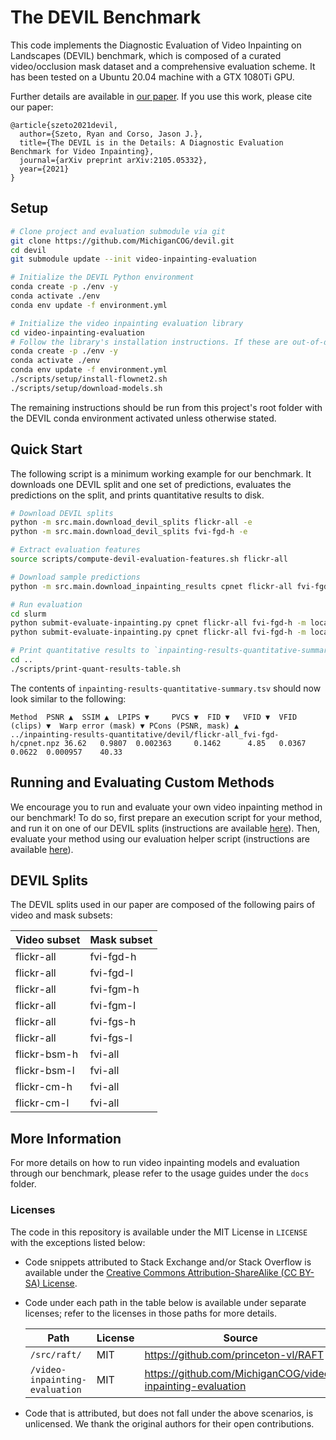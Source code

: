 # The DEVIL Benchmark

This code implements the Diagnostic Evaluation of Video Inpainting on Landscapes (DEVIL) benchmark, which is composed
of a curated video/occlusion mask dataset and a comprehensive evaluation scheme. It has been tested on a Ubuntu 20.04
machine with a GTX 1080Ti GPU.

Further details are available in [our paper](https://arxiv.org/abs/2105.05332). If you use this work, please cite our
paper:

```
@article{szeto2021devil,
  author={Szeto, Ryan and Corso, Jason J.},
  title={The DEVIL is in the Details: A Diagnostic Evaluation Benchmark for Video Inpainting},
  journal={arXiv preprint arXiv:2105.05332},
  year={2021}
}
```

## Setup

```bash
# Clone project and evaluation submodule via git
git clone https://github.com/MichiganCOG/devil.git
cd devil
git submodule update --init video-inpainting-evaluation

# Initialize the DEVIL Python environment
conda create -p ./env -y
conda activate ./env
conda env update -f environment.yml

# Initialize the video inpainting evaluation library
cd video-inpainting-evaluation
# Follow the library's installation instructions. If these are out-of-date, refer to their instructions.
conda create -p ./env -y
conda activate ./env
conda env update -f environment.yml
./scripts/setup/install-flownet2.sh
./scripts/setup/download-models.sh
```

The remaining instructions should be run from this project's root folder with the DEVIL conda environment activated 
unless otherwise stated.

## Quick Start

The following script is a minimum working example for our benchmark. It downloads one DEVIL split and one set of
predictions, evaluates the predictions on the split, and prints quantitative results to disk.

```bash
# Download DEVIL splits
python -m src.main.download_devil_splits flickr-all -e
python -m src.main.download_devil_splits fvi-fgd-h -e

# Extract evaluation features
source scripts/compute-devil-evaluation-features.sh flickr-all

# Download sample predictions
python -m src.main.download_inpainting_results cpnet flickr-all fvi-fgd-h

# Run evaluation
cd slurm
python submit-evaluate-inpainting.py cpnet flickr-all fvi-fgd-h -m local
python submit-evaluate-inpainting.py cpnet flickr-all fvi-fgd-h -m local -a ::include fid ::update

# Print quantitative results to `inpainting-results-quantitative-summary.tsv`
cd ..
./scripts/print-quant-results-table.sh
```

The contents of `inpainting-results-quantitative-summary.tsv` should now look similar to the following:

```text
Method	PSNR ▲	SSIM ▲	LPIPS ▼ 	PVCS ▼	FID ▼	VFID ▼	VFID (clips) ▼	Warp error (mask) ▼	PCons (PSNR, mask) ▲
../inpainting-results-quantitative/devil/flickr-all_fvi-fgd-h/cpnet.npz	36.62 	0.9807	0.002363	 0.1462 	 4.85	0.0367	0.0622	0.000957	40.33
```

## Running and Evaluating Custom Methods

We encourage you to run and evaluate your own video inpainting method in our benchmark! To do so, first prepare an 
execution script for your method, and run it on one of our DEVIL splits (instructions are available 
[here](docs/running-video-inpainting-models.md#custom-video-inpainting-algorithms)). Then, evaluate your method using
our evaluation helper script (instructions are available [here](docs/running-evaluation-details.md#running-evaluation)).

## DEVIL Splits

The DEVIL splits used in our paper are composed of the following pairs of video and mask subsets:

| Video subset | Mask subset |
|--------------|-------------|
| flickr-all   | fvi-fgd-h   |
| flickr-all   | fvi-fgd-l   |
| flickr-all   | fvi-fgm-h   |
| flickr-all   | fvi-fgm-l   |
| flickr-all   | fvi-fgs-h   |
| flickr-all   | fvi-fgs-l   |
| flickr-bsm-h | fvi-all     |
| flickr-bsm-l | fvi-all     |
| flickr-cm-h  | fvi-all     |
| flickr-cm-l  | fvi-all     |

## More Information

For more details on how to run video inpainting models and evaluation through our benchmark, please refer to the usage
guides under the `docs` folder.

### Licenses

The code in this repository is available under the MIT License in `LICENSE` with the exceptions listed below:

* Code snippets attributed to Stack Exchange and/or Stack Overflow is available under the
  [Creative Commons Attribution-ShareAlike (CC BY-SA) License](https://creativecommons.org/licenses/by-sa/4.0/).
* Code under each path in the table below is available under separate licenses; refer to the licenses in those paths for
  more details.
  
  | Path                           | License | Source                                                     |
  |--------------------------------|---------|------------------------------------------------------------|
  | `/src/raft/`                   | MIT     | https://github.com/princeton-vl/RAFT                       |
  | `/video-inpainting-evaluation` | MIT     | https://github.com/MichiganCOG/video-inpainting-evaluation |

* Code that is attributed, but does not fall under the above scenarios, is unlicensed. We thank the original authors for
  their open contributions.
